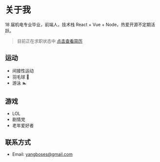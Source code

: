 # 关于我

18 届机电专业毕业，前端人，技术栈 React + Vue + Node，热爱开源不定期活跃。

> 目前正在求职状态中 <a target="_blank" href="/杨柳_高级前端工程师_5年.pdf">点击查看简历</a>

## 运动

- 间接性运动
- 羽毛球 🏸
- 游泳 🏊

## 游戏

- LOL
- 剧情党
- 老年爱好者

## 联系方式

- Email: yangboses@gmail.com
